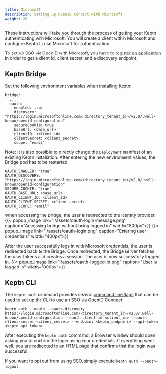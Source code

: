 ```yaml
---
title: Microsoft
description: Setting up OpenID Connect with Microsoft
weight: 20
---
```


These instructions will take you through the process of getting your Keptn authenticating with Microsoft. You will create a client within Microsoft and configure Keptn to use Microsoft for authentication.

To set up SSO via OpenID with Microsoft, you have to [register an application](https://docs.microsoft.com/en-us/azure/active-directory/develop/quickstart-register-app) in order to get a client id, client secret, and a discovery endpoint.

## Keptn Bridge

Set the following environment variables when installing Keptn:
```
bridge:
  ...
  oauth:
    enabled: true
    discovery: "https://login.microsoftonline.com/<directory_tenant_id>/v2.0/.well-known/openid-configuration"
    secureCookie: true
    baseUrl: <base_url>
    clientID: <client_id>
    clientSecret: <client_secret>
    scope: "email"
```

Note: It is also possible to directly change the `Deployment` manifest of an existing Keptn installation. After entering the new environment values, the Bridge pod has to be restarted.
```
OAUTH_ENABLED: "true"
OAUTH_DISCOVERY: "https://login.microsoftonline.com/<directory_tenant_id>/v2.0/.well-known/openid-configuration"
SECURE_COOKIE: "true"
OAUTH_BASE_URL: <base_url>
OAUTH_CLIENT_ID: <client_id>
OAUTH_CLIENT_SECRET: <client_secret>
OAUTH_SCOPE: "email"
```

When accessing the Bridge, the user is redirected to the identity provider.
{{< popup_image
link="./assets/oauth-login-message.png"
caption="Accessing bridge without being logged in" width="800px">}}
{{< popup_image
link="./assets/oauth-login.png"
caption="Entering user credentials" width="400px">}}

After the user successfully logs in with Microsoft credentials, the user is redirected back to the Bridge. Once redirected, the Bridge server fetches the user tokens and creates a session. The user is now successfully logged in.
{{< popup_image
link="./assets/oauth-logged-in.png"
caption="User is logged in" width="800px">}}

## Keptn CLI

The `keptn auth` command provides several [command line flags](../../../reference/cli/commands/keptn_auth/) that can be used to set up the CLI to use an SSO via OpenID Connect:

```
keptn auth --oauth --oauth-discovery https://login.microsoftonline.com/<directory_tenant_id>/v2.0/.well-known/openid-configuration --oauth-client-id <client_id> --oauth-client-secret <client_secret> --endpoint <keptn_endpoint> --api-token <keptn_api_token>
```

After executing the `keptn auth` command, a Browser window should open asking you to confirm the login using your credentials.
If everything went well, you are redirected to an HTML page that confirms that the login was successful.

If you want to opt out from using SSO, simply execute `keptn auth --oauth-logout`.